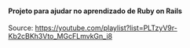 #### Projeto para ajudar no aprendizado de Ruby on Rails

Source: https://youtube.com/playlist?list=PLTzyV9r-Kb2cBKh3Vto_MGcFLmvkGn_i8
